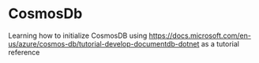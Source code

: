 # CosmosDb

Learning how to initialize CosmosDB using https://docs.microsoft.com/en-us/azure/cosmos-db/tutorial-develop-documentdb-dotnet as a tutorial reference
